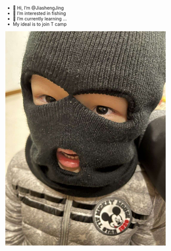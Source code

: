 - 👋 Hi, I’m @JiashengJing
- 👀 I’m interested in fishing
- 🌱 I’m currently learning ...
- My ideal is to join T camp

![](https://github.com/JiashengJing/JiashengJing/blob/main/MicrosoftTeams-image%20(6).png)

<!---
JiashengJing/JiashengJing is a ✨ special ✨ repository because its `README.md` (this file) appears on your GitHub profile.
You can click the Preview link to take a look at your changes.
--->
